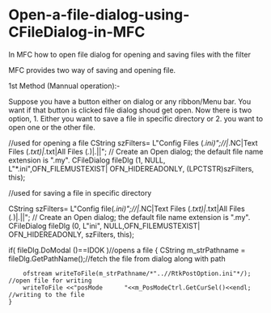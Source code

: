 # Open-a-file-dialog-using-CFileDialog-in-MFC
In MFC how to open file dialog for opening and saving files with the filter

MFC provides two way of saving and opening file.

1st Method (Mannual operation):-

Suppose you have a button either on dialog or any ribbon/Menu bar. You want if that button is clicked file dialog shoud get open.
Now there is two option, 1. Either you want to save a file in specific directory or 2. you want to open one or the other file.



//used for opening a file
CString szFilters= L"Config Files (*.ini)";//|*.NC|Text Files (*.txt)|*.txt|All Files (*.*)|*.*||";
	// Create an Open dialog; the default file name extension is ".my".
	CFileDialog fileDlg (1, NULL, L"*.ini",OFN_FILEMUSTEXIST| OFN_HIDEREADONLY, (LPCTSTR)szFilters, this);



//used for saving a file in specific directory

CString szFilters= L"Config file(*.ini)";//|*.NC|Text Files (*.txt)|*.txt|All Files (*.*)|*.*||";
	// Create an Open dialog; the default file name extension is ".my".
	CFileDialog fileDlg (0, L"ini", NULL,OFN_FILEMUSTEXIST| OFN_HIDEREADONLY, szFilters, this);


if( fileDlg.DoModal ()==IDOK )//opens a file
	{
		CString m_strPathname = fileDlg.GetPathName();//fetch the file from dialog along with path

		ofstream writeToFile(m_strPathname/*"..//RtkPostOption.ini"*/);		//open file for writing
		writeToFile <<"posMode		"<<m_PosModeCtrl.GetCurSel()<<endl;	//writing to the file	
	}
